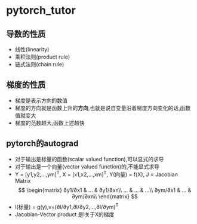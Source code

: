 # pytorch_tutor

## 导数的性质
- 线性(linearity)
- 乘积法则(product rule)
- 链式法则(chain rule)

## 梯度的性质
- 梯度是表示方向的数值
- 梯度的方向就是函数上升的**方向**,也就是说自变量沿着梯度方向变化的话,函数值就变大
- 梯度的范数越大,函数上述越快

## pytorch的autograd
- 对于输出是标量的函数(scalar valued function),可以显式的求导
- 对于输出是一个向量(vector valued function)的,不能显式求导
- Y = [y1,y2,...,ym]<sup>T</sup>, X = [x1,x2,...,xm]<sup>T</sup>, Y(向量) = f(X), J = Jacobian Matrix 
$$
\begin{matrix}
∂y1/∂x1 & ... & ∂y1/∂xn\\
... & ... & ...\\
∂ym/∂x1 & ... & ∂ym/∂xn\\
\end{matrix}
$$
- l(标量) = g(y),v=(∂l/∂y1,∂l/∂y2,...,∂l/∂ym)<sup>T</sup>
- Jacobian-Vector product 是l关于X的梯度 

